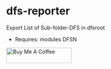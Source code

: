 # dfs-reporter
Export List of Sub-folder-DFS in dfsroot

* Requires: modules DFSN

<a href="https://www.buymeacoffee.com/haim_cohen" target="_blank"><img src="https://cdn.buymeacoffee.com/buttons/default-orange.png" alt="Buy Me A Coffee" height="41" width="174"></a>
